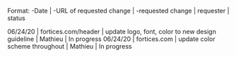 Format: -Date | -URL of requested change | -requested change | requester | status 

06/24/20 | fortices.com/header | update logo, font, color to new design guideline | Mathieu | In progress
06/24/20 | fortices.com | update color scheme throughout | Mathieu | In progress
